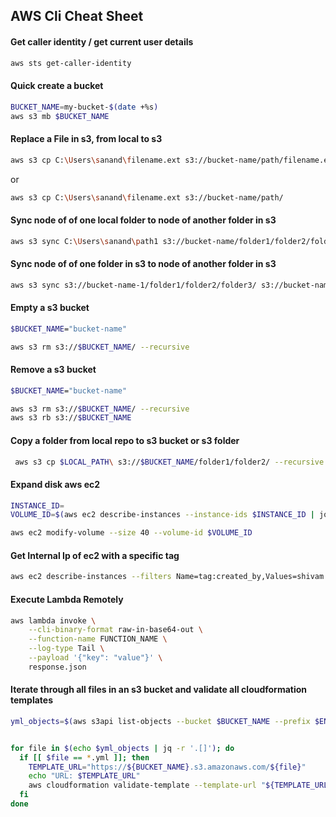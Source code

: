 ## AWS Cli Cheat Sheet  
#### Get caller identity / get current user details
```bash
aws sts get-caller-identity
```
#### Quick create a bucket
```bash
BUCKET_NAME=my-bucket-$(date +%s)
aws s3 mb $BUCKET_NAME
```
#### Replace a File in s3, from local to s3
```bash
aws s3 cp C:\Users\sanand\filename.ext s3://bucket-name/path/filename.ext
```
or
```bash
aws s3 cp C:\Users\sanand\filename.ext s3://bucket-name/path/
```
#### Sync node of of one local folder to node of another folder in s3
```bash
aws s3 sync C:\Users\sanand\path1 s3://bucket-name/folder1/folder2/folder3/ 
```
#### Sync node of of one folder in s3 to node of another folder in s3
```bash
aws s3 sync s3://bucket-name-1/folder1/folder2/folder3/ s3://bucket-name-2/folder1/folder2/folder3/ 
```
#### Empty a s3 bucket
```bash
$BUCKET_NAME="bucket-name"
```
```bash
aws s3 rm s3://$BUCKET_NAME/ --recursive
```
#### Remove a s3 bucket
```bash
$BUCKET_NAME="bucket-name"
```
```bash
aws s3 rm s3://$BUCKET_NAME/ --recursive
aws s3 rb s3://$BUCKET_NAME
```
#### Copy a folder from local repo to s3 bucket or s3 folder
```bash
 aws s3 cp $LOCAL_PATH\ s3://$BUCKET_NAME/folder1/folder2/ --recursive
```

#### Expand disk aws ec2
```bash
INSTANCE_ID=
VOLUME_ID=$(aws ec2 describe-instances --instance-ids $INSTANCE_ID | jq -r '.Reservations[0].Instances[0].BlockDeviceMappings[0].Ebs.VolumeId')

aws ec2 modify-volume --size 40 --volume-id $VOLUME_ID
```
#### Get Internal Ip of ec2 with a specific tag
```bash
aws ec2 describe-instances --filters Name=tag:created_by,Values=shivam   | jq -r '.Reservations[]?.Instances[]? | .PrivateIpAddress'
```
#### Execute Lambda Remotely
```bash
aws lambda invoke \
    --cli-binary-format raw-in-base64-out \
    --function-name FUNCTION_NAME \
    --log-type Tail \
    --payload '{"key": "value"}' \
    response.json
```
#### Iterate through all files in an s3 bucket and validate all cloudformation templates
```bash
yml_objects=$(aws s3api list-objects --bucket $BUCKET_NAME --prefix $ENVIRONMENT_NAME_ALIAS/templates --query "Contents[].Key" --output json --profile $PROFILE)


for file in $(echo $yml_objects | jq -r '.[]'); do
  if [[ $file == *.yml ]]; then
    TEMPLATE_URL="https://${BUCKET_NAME}.s3.amazonaws.com/${file}"
    echo "URL: $TEMPLATE_URL"
    aws cloudformation validate-template --template-url "${TEMPLATE_URL}" --profile $PROFILE 1>/dev/null
  fi
done 
```
